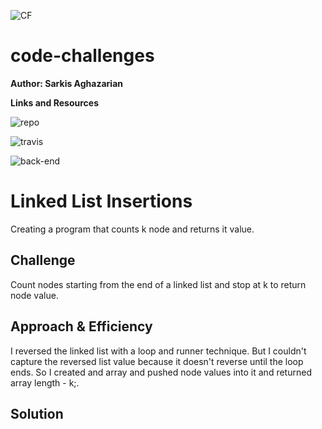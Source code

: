 ![CF](https://i.imgur.com/60omTQF.png)

# code-challenges

**Author: Sarkis Aghazarian**

**Links and Resources**


![repo](https://github.com/sarkis74/code-challenges/tree/master/401-code-challenges)

![travis](https://travis-ci.org/sarkis74/code-challenges)

![back-end](https://code-challenges-401.herokuapp.com/)

# Linked List Insertions
<!-- Short summary or background information -->

Creating a program that counts k node and returns it value.

## Challenge
<!-- Description of the challenge -->

Count nodes starting from the end of a linked list and stop at k to return node value.

## Approach & Efficiency
<!-- What approach did you take? Why? What is the Big O space/time for this approach? -->

I reversed the linked list with a loop and runner technique. But I couldn't capture the reversed list value because it doesn't reverse until the loop ends. So I created and array and pushed node values into it and returned array length - k;.

## Solution
<!-- Embedded whiteboard image -->
